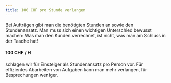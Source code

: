```yaml
---
title: 100 CHF pro Stunde verlangen
---
```


Bei Aufträgen gibt man die benötigten Stunden an sowie den Stundenansatz. Man muss sich einen wichtigen Unterschied bewusst machen: Was man den Kunden verrechnet, ist nicht, was man am Schluss in der Tasche hat!

#### 100 CHF / H
schlagen wir für Einsteiger als Stundenansatz pro Person vor. Für effizientes Abarbeiten von Aufgaben kann man mehr verlangen, für Besprechungen weniger.
